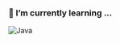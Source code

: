 ### 🌱 I’m currently learning ...

![Java](https://img.shields.io/badge/-Java-%232c3e50?style=for-the-badge&logo=Java)

